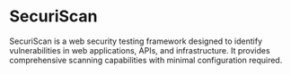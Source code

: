 # SecuriScan
SecuriScan is a web security testing framework designed to identify vulnerabilities in web applications, APIs, and infrastructure. It provides comprehensive scanning capabilities with minimal configuration required.
